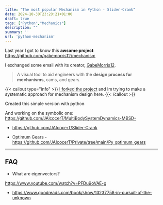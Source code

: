 ```yaml
---
title: "The most popular Mechanism in Python - Slider-Crank"
date: 2024-10-30T23:20:21+01:00
draft: true
tags: ["Python","Mechanics"]
description: ""
summary: ''
url: 'python-mechanism'
---
```


Last year I got to know this **awsome project**: <https://github.com/gabemorris12/mechanism>

I exchanged some email with its creator, [GabeMorris12](https://github.com/gabemorris12).

> A visual tool to aid engineers with the **design process for mechanisms**, cams, and gears.

{{< callout type="info" >}}
[I forked the project](https://github.com/JAlcocerT/mechanism) and Im trying to make a systematic approach for mechanism design here.
{{< /callout >}}


Created this simple version with python

And working on the symbolic one: https://github.com/JAlcocerT/MultiBodySystemDynamics-MBSD-

* https://github.com/JAlcocerT/Slider-Crank

* Optimum Gears - https://github.com/JAlcocerT/Private/tree/main/Py_optimum_gears


---

## FAQ

* What are eigenvectors?

https://www.youtube.com/watch?v=PFDu9oVAE-g

* https://www.goodreads.com/book/show/13237758-in-pursuit-of-the-unknown